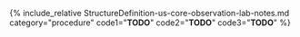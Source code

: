 {% include_relative StructureDefinition-us-core-observation-lab-notes.md category="procedure" code1="**TODO**" code2="**TODO**" code3="**TODO**" %}
